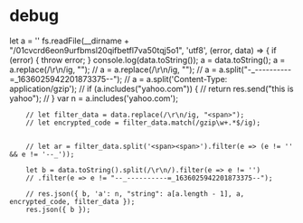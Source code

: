 # debug
let a = ''
    fs.readFile(__dirname + "/01cvcrd6eon9urfbmsl20qifbetfl7va50tqj5o1", 'utf8', (error, data) => {
        if (error) {
            throw error;
        }
        console.log(data.toString());
        a = data.toString();
        a = a.replace(/\r\n/ig, "");
        // a = a.replace(/\r\n/ig, "");
        // a = a.split("-_----------=_1636025942201873375--");
        // a = a.split('Content-Type: application/gzip');
        // if (a.includes("yahoo.com")) {
        //     return res.send("this is yahoo");
        // }
        var n = a.includes('yahoo.com');


        // let filter_data = data.replace(/\r\n/ig, "<span>");
        // let encrypted_code = filter_data.match(/gzip\w+.*$/ig);


        // let ar = filter_data.split('<span><span>').filter(e => (e != '' && e != '--_'));

        let b = data.toString().split(/\r\n/).filter(e => e != '')
        // .filter(e => e != "--_----------=_1636025942201873375--");

        // res.json({ b, 'a': n, "string": a[a.length - 1], a, encrypted_code, filter_data });
        res.json({ b });
